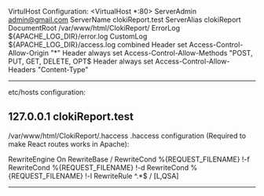 VirtulHost Configuration:
<VirtualHost *:80>
    ServerAdmin admin@gmail.com
    ServerName clokiReport.test
    ServerAlias clokiReport
    DocumentRoot /var/www/html/ClokiReport/
    ErrorLog ${APACHE_LOG_DIR}/error.log
    CustomLog ${APACHE_LOG_DIR}/access.log combined
    Header set Access-Control-Allow-Origin "*"
    Header always set Access-Control-Allow-Methods "POST, PUT, GET, DELETE, OPT$
    Header always set Access-Control-Allow-Headers "Content-Type"
</VirtualHost>

-------------------------------
etc/hosts configuration:

127.0.0.1       clokiReport.test
--------------------------------

/var/www/html/ClokiReport/.haccess
.haccess configuration (Required to make React routes works in Apache):

 RewriteEngine On
 RewriteBase /
 RewriteCond %{REQUEST_FILENAME} !-f
 RewriteCond %{REQUEST_FILENAME} !-d
 RewriteCond %{REQUEST_FILENAME} !-l
 RewriteRule ^.*$ / [L,QSA]

-----------------------------------------







